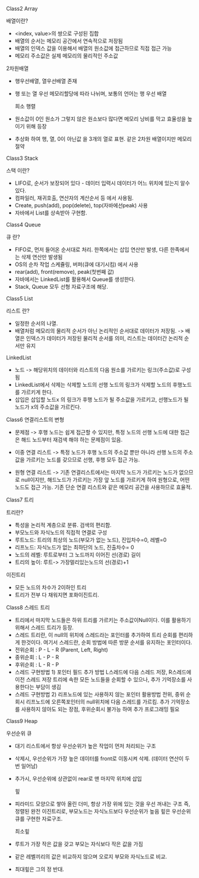 Class2 Array

 배열이란?
- <index, value>의 쌍으로 구성된 집합
- 배열의 순서는 메모리 공간에서 연속적으로 저장됨
- 배열의 인덱스 값을 이용해서 배열의 원소값에 접근하므로 직접 접근 가능
- 메모리 주소값은 실제 메모리의 물리적인 주소값 

 2차원배열
- 행우선배열, 열우선배열 존재
- 행 또는 열 우선 메모리할당에 따라 나뉘며, 보통의 언어는 행 우선 배열

  희소 행렬
- 원소값이 0인 원소가 그렇지 않은 원소보다 많다면 메모리 낭비를 막고 효율성을 높이기 위해 등장
- 추상화 하여 행, 열, 0이 아닌값 을 3개의 열로 표현. 같은 2차원 배열이지만 메모리 절약

Class3 Stack

 스택 이란?
- LIFO로, 순서가 보장되어 있다 - 데이터 입력시 데이터가 어느 위치에 있는지 알수 있다.
- 컴파일러, 재귀호출, 연산자의 계산순서 등 에서 사용됨.
- Create, push(add), pop(delete), top(자바에선peak) 사용
- 자바에서 List를 상속받아 구현함.

Class4 Queue

 큐 란?
- FIFO로, 먼저 들어온 순서대로 처리. 한쪽에서는 삽입 연산만 발생, 다른 한족에서는 삭제 연산만 발생됨
- OS의 순차 작업 스케쥴링, 버퍼(큐에 대기시킴) 에서 사용
- rear(add), front(remove), peak(첫번째 값)
- 자바에서는 LinkedList를 활용해서 Queue를 생성한다.
- Stack, Queue 모두 선형 자료구조에 해당.

Class5 List
 
 리스트 란?
- 일정한 순서의 나열.
- 배열처럼 메모리의 물리적 순서가 아닌 논리적인 순서대로 데이터가 저장됨.
  -> 배열은 인덱스가 데이터가 저장된 물리적 순서를 의미, 리스트는 데이터간 논리적 순서만 유지
  
 LinkedList
- 노드 -> 해당위치의 데이터와 리스트의 다음 원소를 가르키는 링크(주소값)로 구성됨
- LinkedList에서 삭제는 삭제할 노드의 선행 노드의 링크가 삭제할 노드의 후행노드를 가르키게 한다.
- 삽입은 삽입할 노드x 의 링크가 후행 노드가 될 주소값을 가르키고, 선행노드가 될 노드가 x의 주소값을 가르킨다.

Class6 연결리스트의 변형

- 문제점 -> 후행 노드는 쉽게 접근할 수 있지만, 특정 노드의 선행 노드에 대한 접근은
  해드 노드부터 재검색 해야 하는 문제점이 있음.
- 이중 연결 리스트 -> 특정 노드가 후행 노드의 주소값 뿐만 아니라 선행 노드의 주소값을 가르키는
                노드를 갖으므로 선행, 후행 모두 접근 가능.
  
- 원형 연결 리스트 -> 기존 연결리스트에서는 마지막 노드가 가르키는 노드가 없으므로 null이지만,
                 해드노드가 가르키는 가장 앞 노드를 가르키게 하여 원형으로, 어떤 노드도 접근 가능. 기존 단순 연결 리스트와 같은 메모리 공간을 사용하므로 효율적. 
				 
				 
Class7 트리

 트리란?
- 특성을 논리적 계층으로 분류. 검색의 편리함.
- 부모노드와 자식노드의 직접적 연결로 구성
- 루트노드: 트리의 최상의 노드(부모가 없는 노드), 진입차수=0, 레벨=0
- 리프노드: 자식노드가 없는 최하단의 노드, 진출차수= 0
- 노드의 레벨: 루트로부터 그 노드까지 이어진 선(경로) 길이
- 트리의 높이: 루트-> 가장멀리있는노드의 선(경로)+1

 이진트리
- 모든 노드의 차수가 2이하인 트리
- 트리가 전부 다 채워지면 포화이진트리.

Class8 스레드 트리

- 트리에서 마지막 노드들은 하위 트리를 가르키는 주소값이Null이다. 이를 활용하기위해서 스레드 트리가 등장.
- 스레드 트리란, 이 null의 위치에 스레드라는 포인터를 추가하여 트리 순회를 편리하게 한것이다.
  여기서 스레드란, 순회 방법에 따른 방문 순서를 유지하는 포인터이다. 
- 전위순회 : P - L - R (Parent, Left, Right)
- 중위순회 : L - P - R
- 후위순회 : L - R - P
- 스레드 구현방법 1) 포인터 필드 추가 방법
  L스레드에 다음 스레드 저장, R스레드에 이전 스레드 저장
  트리에 속한 모든 노드들을 순회할 수 있으나, 추가 기억장소를 사용한다는 부담이 생김
- 스레드 구현방법 2) 리프노드에 있는 사용하지 않는 포인터 활용방법
  전위, 중위 순회시 리프노드에 오른쪽포인터의 null위치에 다음 스레드를 가르킴.
  추가 기억장소를 사용하지 않아도 되는 장점, 후위순회시 불가능 하여 추가 프로그래밍 필요
  
Class9 Heap
  
  우선순위 큐
- 대기 리스트에서 항상 우선순위가 높은 작업이 먼저 처리되는 구조
- 삭제시, 우선순위가 가장 높은 데이터를 front로 이동시켜 삭제. (데이터 연산이 두번 일어남)
- 추가시, 우선순위에 상관없이 rear로 맨 마지막 위치에 삽입 

  힢
- 피라미드 모양으로 쌓아 올린 더미, 항상 가장 위에 있는 것을 우선 꺼내는 구조
  즉, 정렬된 완전 이진트리로, 부모노드는 자식노드보다 우선순위가 높음
  힢은 우선순위 큐를 구현한 자료구조.
  
  최소힢
- 루트가 가장 작은 값을 갖고 부모는 자식보다 작은 값을 가짐
- 같은 레벨끼리의 값은 비교하지 않으며 오로지 부모와 자식노드로 비교.
- 최대힢은 그의 정 반대.